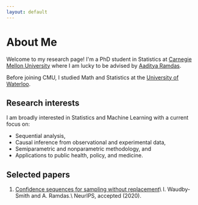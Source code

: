 ```yaml
---
layout: default
---
```


# About Me

Welcome to my research page! I'm a PhD student in Statistics at [Carnegie Mellon University](http://stat.cmu.edu/) where I am lucky to be advised by [Aaditya Ramdas](http://www.stat.cmu.edu/~aramdas/). 

Before joining CMU, I studied Math and Statistics at the [University of Waterloo](https://uwaterloo.ca/statistics-and-actuarial-science/).

## Research interests
I am broadly interested in Statistics and Machine Learning with a current focus on:
* Sequential analysis,
* Causal inference from observational and experimental data,
* Semiparametric and nonparametric methodology, and
* Applications to public health, policy, and medicine.

## Selected papers

1. [Confidence sequences for sampling without replacement](https://arxiv.org/pdf/2006.04347.pdf)\\
	I. Waudby-Smith and A. Ramdas.\\
	NeurIPS, accepted (2020).

